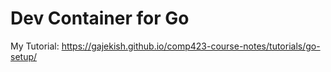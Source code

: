 # Dev Container for Go

My Tutorial: https://gajekish.github.io/comp423-course-notes/tutorials/go-setup/
